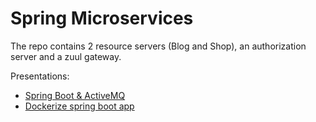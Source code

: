 # Spring Microservices

The repo contains 2 resource servers (Blog and Shop), an authorization server and a zuul gateway.


Presentations:

- [Spring Boot & ActiveMQ](./activemq.md)
- [Dockerize spring boot app](./dockerization.md)
